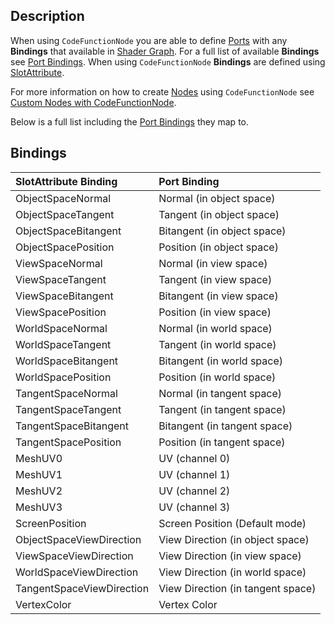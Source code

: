 ## Description

When using `CodeFunctionNode` you are able to define [Ports](https://github.com/Unity-Technologies/ShaderGraph/wiki/Port) with any **Bindings** that available in [Shader Graph](https://github.com/Unity-Technologies/ShaderGraph/wiki/Shader-Graph). For a full list of available **Bindings** see [Port Bindings](https://github.com/Unity-Technologies/ShaderGraph/wiki/Port-Bindings). When using `CodeFunctionNode` **Bindings** are defined using [SlotAttribute](https://github.com/Unity-Technologies/ShaderGraph/wiki/SlotAttribute).

For more information on how to create [Nodes](https://github.com/Unity-Technologies/ShaderGraph/wiki/Node) using `CodeFunctionNode` see [Custom Nodes with CodeFunctionNode](https://github.com/Unity-Technologies/ShaderGraph/wiki/Custom-Nodes-With-CodeFunctionNode).

Below is a full list including the [Port Bindings](https://github.com/Unity-Technologies/ShaderGraph/wiki/Port-Bindings) they map to.

## Bindings

| SlotAttribute Binding | Port Binding |
|:-------------|:------|
| ObjectSpaceNormal | Normal (in object space) |
| ObjectSpaceTangent | Tangent (in object space) |
| ObjectSpaceBitangent | Bitangent (in object space) |
| ObjectSpacePosition | Position (in object space) |
| ViewSpaceNormal | Normal (in view space) |
| ViewSpaceTangent | Tangent (in view space) |
| ViewSpaceBitangent | Bitangent (in view space) |
| ViewSpacePosition | Position (in view space) |
| WorldSpaceNormal | Normal (in world space) |
| WorldSpaceTangent | Tangent (in world space) |
| WorldSpaceBitangent | Bitangent (in world space) |
| WorldSpacePosition | Position (in world space) |
| TangentSpaceNormal | Normal (in tangent space) |
| TangentSpaceTangent | Tangent (in tangent space) |
| TangentSpaceBitangent | Bitangent (in tangent space) |
| TangentSpacePosition | Position (in tangent space) |
| MeshUV0 | UV (channel 0) |
| MeshUV1 | UV (channel 1) |
| MeshUV2 | UV (channel 2) |
| MeshUV3 | UV (channel 3) |
| ScreenPosition | Screen Position (Default mode) |
| ObjectSpaceViewDirection | View Direction (in object space) |
| ViewSpaceViewDirection | View Direction (in view space) |
| WorldSpaceViewDirection | View Direction (in world space) |
| TangentSpaceViewDirection | View Direction (in tangent space) |
| VertexColor | Vertex Color |